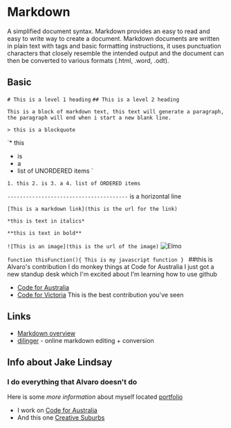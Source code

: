 # Markdown
A simplified document syntax. Markdown provides an easy to read and easy to write way to create a document. Markdown documents are written in plain text with tags and basic formatting instructions, it uses punctuation characters that closely resemble the intended output and the document can then be converted to various formats (.html, .word, .odt).

## Basic

`# This is a level 1 heading`
`## This is a level 2 heading`

`This is a block of markdown text, this text will generate a paragraph, the paragraph will end when i start a new blank line.`

`> this is a blockquote`

`* this
* is
* a
* list of UNORDERED items
`

`1. this
2. is
3. a
4. list of ORDERED items
`

`---------------------------------------` is a horizontal line

`[This is a markdown link](this is the url for the link)`

`*this is text in italics*`

`**this is text in bold**`

`![This is an image](this is the url of the image)`
![Elmo](http://gph.is/1hdXxKo)

`function thisFunction(){
  This is my javascript function
}
`
##this is Alvaro's contribution
I do monkey things at Code for Australia
I just got a new standup desk which I'm excited about
I'm learning how to use github
* [Code for Australia](http://www.codeforaustralia.org/)
* [Code for Victoria](http://www.codeforvictoria.org/)
This is the best contribution you've seen

## Links
* [Markdown overview](http://daringfireball.net/projects/markdown/syntax)
* [dilinger](http://dillinger.io) - online markdown editing + conversion

## Info about Jake Lindsay
### I do everything that Alvaro doesn't do

Here is some *more information* about myself located [portfolio](htt://jacoblindsay.com.au)
* I work on [Code for Australia](http://codeforaustralia.org)
* And this one [Creative Suburbs](http://creativesuburbs.com)


